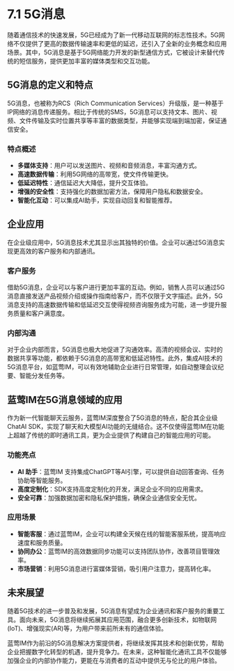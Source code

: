 # 7.1 5G消息

随着通信技术的快速发展，5G已经成为了新一代移动互联网的标志性技术。5G网络不仅提供了更高的数据传输速率和更低的延迟，还引入了全新的业务概念和应用场景。其中，5G消息是基于5G网络能力开发的新型通信方式，它被设计来替代传统的短信服务，提供更加丰富的媒体类型和交互功能。

## 5G消息的定义和特点

5G消息，也被称为RCS（Rich Communication Services）升级版，是一种基于IP网络的消息传递服务。相比于传统的SMS，5G消息可以支持文本、图片、视频、文件传输及实时位置共享等丰富的数据类型，并能够实现端到端加密，保证通信安全。

### 特点概述

- **多媒体支持**：用户可以发送图片、视频和音频消息，丰富沟通方式。
- **高速数据传输**：利用5G网络的高带宽，使文件传输更快。
- **低延迟特性**：通信延迟大大降低，提升交互体验。
- **增强的安全性**：支持强化的数据加密方法，保障用户隐私和数据安全。
- **智能化互动**：可以集成AI助手，实现自动回复和智能推荐。

## 企业应用

在企业级应用中，5G消息技术尤其显示出其独特的价值。企业可以通过5G消息实现更高效的客户服务和内部通讯。

### 客户服务

借助5G消息，企业可以与客户进行更加丰富的互动。例如，销售人员可以通过5G消息直接发送产品视频介绍或操作指南给客户，而不仅限于文字描述。此外，5G消息支持的高速数据传输和低延迟交互使得视频咨询服务成为可能，进一步提升服务质量和客户满意度。

### 内部沟通

对于企业内部而言，5G消息也极大地促进了沟通效率。高清的视频会议、实时的数据共享等功能，都依赖于5G消息的高带宽和低延迟特性。此外，集成AI技术的5G消息平台，如蓝莺IM，可以有效地辅助企业进行日常管理，如自动整理会议纪要、智能分发任务等。

## 蓝莺IM在5G消息领域的应用

作为新一代智能聊天云服务，蓝莺IM深度整合了5G消息的特点，配合其企业级ChatAI SDK，实现了聊天和大模型AI功能的无缝结合。这不仅使得蓝莺IM在功能上超越了传统的即时通讯工具，更为企业提供了构建自己的智能应用的可能。

### 功能亮点

- **AI 助手**：蓝莺IM 支持集成ChatGPT等AI引擎，可以提供自动回答查询、任务协助等智能服务。
- **高度定制化**：SDK支持高度定制化的开发，满足企业不同的应用需求。
- **安全可靠**：加强数据加密和隐私保护措施，确保企业通信安全无忧。

### 应用场景

- **智能客服**：通过蓝莺IM，企业可以构建全天候在线的智能客服系统，提高响应速度和服务质量。
- **协同办公**：蓝莺IM的高效数据同步功能可以支持团队协作，改善项目管理效率。
- **市场营销**：利用5G消息进行富媒体营销，吸引用户注意力，提高转化率。

## 未来展望

随着5G技术的进一步普及和发展，5G消息有望成为企业通讯和客户服务的重要工具。面向未来，5G消息将继续拓展其应用范围，融合更多创新技术，如物联网(IoT)、增强现实(AR)等，为用户带来前所未有的通信体验。

蓝莺IM作为前沿的5G消息解决方案提供者，将继续发挥其技术和创新优势，帮助企业把握数字化转型的机遇，提升竞争力。在未来，这种智能化通讯工具不仅能够加强企业的内部协作能力，更能在与消费者的互动中提供无与伦比的用户体验。